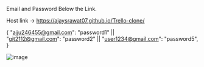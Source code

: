 Email and Password Below the Link.

Host link -> https://ajaysrawat07.github.io/Trello-clone/

{
"ajju246455@gmail.com":  "password1"  ||   
  "git2112@gmail.com":  "password2"   ||
  "user1234@gmail.com":  "password5",
}



![image](https://github.com/AjaySRawat07/To-do-list1/assets/149299603/e0ac1b2d-e5f8-456b-b740-5c3f87433d3a)
